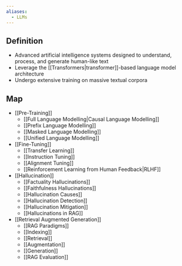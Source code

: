 ```yaml
---
aliases:
  - LLMs
---
```


## Definition

- Advanced artificial intelligence systems designed to understand, process, and generate human-like text
- Leverage the [[Transformers|transformer]]-based language model architecture
- Undergo extensive training on massive textual corpora


## Map

- [[Pre-Training]]
	- [[Full Language Modelling|Causal Language Modelling]]
	- [[Prefix Language Modelling]]
	- [[Masked Language Modelling]]
	- [[Unified Language Modelling]]
- [[Fine-Tuning]]
	- [[Transfer Learning]]
	- [[Instruction Tuning]]
	- [[Alignment Tuning]]
	- [[Reinforcement Learning from Human Feedback|RLHF]]
- [[Hallucination]]
	- [[Factuality Hallucinations]]
	- [[Faithfulness Hallucinations]]
	- [[Hallucination Causes]]
	- [[Hallucination Detection]]
	- [[Hallucination Mitigation]]
	- [[Hallucinations in RAG]]
- [[Retrieval Augmented Generation]]
	- [[RAG Paradigms]]
	- [[Indexing]]
	- [[Retrieval]]
	- [[Augmentation]]
	- [[Generation]]
	- [[RAG Evaluation]]
